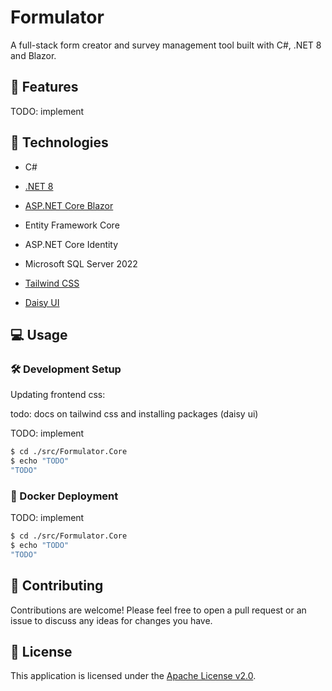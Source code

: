 # Formulator

A full-stack form creator and survey management tool built with C#, .NET 8 and Blazor.

## 📝 Features

TODO: implement

## 🧰 Technologies

* C#
* [.NET 8](https://dotnet.microsoft.com/en-us/download/dotnet/8.0)
* [ASP.NET Core Blazor](https://dotnet.microsoft.com/en-us/apps/aspnet/web-apps/blazor)

* Entity Framework Core
* ASP.NET Core Identity
* Microsoft SQL Server 2022

* [Tailwind CSS](https://tailwindcss.com/)
* [Daisy UI](https://daisyui.com/)

## 💻 Usage

### 🛠️ Development Setup

Updating frontend css:

todo: docs on tailwind css and installing packages (daisy ui)

TODO: implement

```sh
$ cd ./src/Formulator.Core
$ echo "TODO"
"TODO"
```

### 🐳 Docker Deployment

TODO: implement

```sh
$ cd ./src/Formulator.Core
$ echo "TODO"
"TODO"
```

## 💬 Contributing

Contributions are welcome! Please feel free to open a pull request or an issue to discuss any ideas for changes you have.

## 📜 License

This application is licensed under the [Apache License v2.0](/LICENSE).
